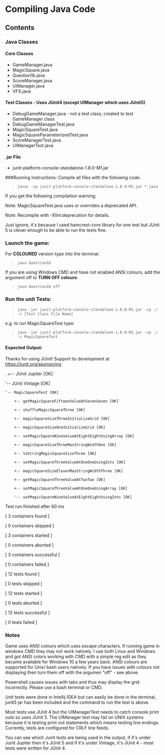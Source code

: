 # Compiling Java Code
## Contents
### Java Classes
#### Core Classes
* GameManager.java
* MagicSquare.java
* Question1b.java
* ScoreManager.java
* UIManager.java
* VFX.java

#### Test Classes - Uses JUnit4 (except UIManager which uses JUnit5)
* DebugGameManager.java - not a test class, created to test GameManager class
* DebugGameManagerTest.java
* MagicSquareTest.java
* MagicSquareParameterizedTest.java  
* ScoreManagerTest.java
* UIManagerTest.java

#### .jar File
* junit-platform-console-standalone-1.8.0-M1.jar

###Running Instructions:
Compile all files with the following code:

> `javac -cp junit-platform-console-standalone-1.8.0-M1.jar *.java`

If you get the following compilation warning:

Note: MagicSquareTest.java uses or overrides a deprecated API.

Note: Recompile with -Xlint:deprecation for details.

Just ignore, it's because I used hamcrest-core library for one test but JUnit 5 is clever enough to be able to run the
tests fine.


### Launch the game:

For **COLOURED** version type into the terminal:

> `java Question1b`

If you are using Windows CMD and have not enabled ANSI colours, add the argument off to **TURN OFF colours**:

> `java Question1b off`

### Run the unit Tests:

> `java -jar junit-platform-console-standalone-1.8.0-M1.jar -cp ./ -c [Test Class File Name]`

e.g. to run MagicSquareTest type:

> `java -jar junit-platform-console-standalone-1.8.0-M1.jar -cp ./ -c MagicSquareTest`

#### Expected Output:
Thanks for using JUnit! Support its development at https://junit.org/sponsoring

.
+-- JUnit Jupiter [OK]

'-- JUnit Vintage [OK]

    '-- MagicSquareTest [OK]

        +-- getMagicSquareFifteenValueAtSevenSeven [OK]

        +-- shuffleMagicSquareThree [OK]

        +-- magicSquareSizeThreeInitializeGrid [OK]

        +-- magicSquareSizeOneInitializeGrid [OK]

        +-- setMagicSquareNineValueAtEightEightUsingArray [OK]

        +-- magicSquareSizeThreeMaxStringWidthOne [OK]

        +-- toStringMagicSquareSizeThree [OK]

        +-- setMagicSquareThreeValueAtOneOneUsingInts [OK]

        +-- magicSquareSizeElevenMaxStringWidthThree [OK]

        +-- getMagicSquareThreeValueAtTwoTwo [OK]

        +-- setMagicSquareThreeValueAtOneOneUsingArray [OK]

        '-- setMagicSquareNineValueAtEightEightUsingInts [OK]

Test run finished after 60 ms

[         3 containers found      ]

[         0 containers skipped    ]

[         3 containers started    ]

[         0 containers aborted    ]

[         3 containers successful ]

[         0 containers failed     ]

[        12 tests found           ]

[         0 tests skipped         ]

[        12 tests started         ]

[         0 tests aborted         ]

[        12 tests successful      ]

[         0 tests failed          ]

### Notes
Game uses ANSI colours which uses escape characters. If running game in windows CMD they may not work natively. I use both Linux and Windows and got ANSI colors working with CMD with a simple reg edit as they became available for Windows 10 a few years back. ANSI colours are supported for Unix/ bash users natively. If you have issues with colours not displaying then turn them off with the argumen "off" - see above.

Powershell causes issues with tabs and thus may display the grid incorrectly. Please use a bash terminal or CMD.

Unit tests were done in Intellij IDEA but can easily be done in the terminal, junit5 jar has been included and the command to run the test is above. 

Most tests use JUnit 4 but the UIManagerTest needs to catch console print outs so uses JUnit 5. The UIManager test may fail on UNIX systems because it is testing print out statements which means testing line endings. Currently, tests are configured for CRLF line feeds.

You can see which Junit tests are being used in the output, if it's under Junit Jupiter then it's JUnit 5 and if it's under Vintage, it's JUnit 4 - most tests were written for JUnit 4.